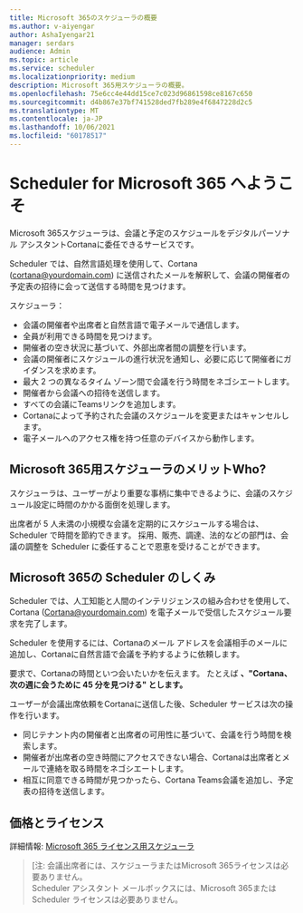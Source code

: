 ```yaml
---
title: Microsoft 365のスケジューラの概要
ms.author: v-aiyengar
author: AshaIyengar21
manager: serdars
audience: Admin
ms.topic: article
ms.service: scheduler
ms.localizationpriority: medium
description: Microsoft 365用スケジューラの概要。
ms.openlocfilehash: 75e6cc4e44dd15ce7c023d96861598ce8167c650
ms.sourcegitcommit: d4b867e37bf741528ded7fb289e4f6847228d2c5
ms.translationtype: MT
ms.contentlocale: ja-JP
ms.lasthandoff: 10/06/2021
ms.locfileid: "60178517"
---
```

# <a name="welcome-to-scheduler-for-microsoft-365"></a>Scheduler for Microsoft 365 へようこそ

Microsoft 365スケジューラは、会議と予定のスケジュールをデジタルパーソナル アシスタントCortanaに委任できるサービスです。 

Scheduler では、自然言語処理を使用して、Cortana (cortana@yourdomain.com) に送信されたメールを解釈して、会議の開催者の予定表の招待に会って送信する時間を見つけます。   

スケジューラ： 

- 会議の開催者や出席者と自然言語で電子メールで通信します。
- 全員が利用できる時間を見つけます。
- 開催者の空き状況に基づいて、外部出席者間の調整を行います。
- 会議の開催者にスケジュールの進行状況を通知し、必要に応じて開催者にガイダンスを求めます。
- 最大 2 つの異なるタイム ゾーン間で会議を行う時間をネゴシエートします。
- 開催者から会議への招待を送信します。
- すべての会議にTeamsリンクを追加します。
- Cortanaによって予約された会議のスケジュールを変更またはキャンセルします。
- 電子メールへのアクセス権を持つ任意のデバイスから動作します。

## <a name="who-can-benefit-from-scheduler-for-microsoft-365"></a>Microsoft 365用スケジューラのメリットWho?

スケジューラは、ユーザーがより重要な事柄に集中できるように、会議のスケジュール設定に時間のかかる面倒を処理します。 

出席者が 5 人未満の小規模な会議を定期的にスケジュールする場合は、Scheduler で時間を節約できます。  採用、販売、調達、法的などの部門は、会議の調整を Scheduler に委任することで恩恵を受けることができます。

## <a name="how-does-scheduler-for-microsoft-365-work"></a>Microsoft 365の Scheduler のしくみ

Scheduler では、人工知能と人間のインテリジェンスの組み合わせを使用して、Cortana (Cortana@yourdomain.com) を電子メールで受信したスケジュール要求を完了します。  

Scheduler を使用するには、Cortanaのメール アドレスを会議相手のメールに追加し、Cortanaに自然言語で会議を予約するように依頼します。 

要求で、Cortanaの時間といつ会いたいかを伝えます。 たとえば **、"Cortana、次の週に会うために 45 分を見つける" とします。**

ユーザーが会議出席依頼をCortanaに送信した後、Scheduler サービスは次の操作を行います。 

- 同じテナント内の開催者と出席者の可用性に基づいて、会議を行う時間を検索します。
- 開催者が出席者の空き時間にアクセスできない場合、Cortanaは出席者とメールで連絡を取る時間をネゴシエートします。 
- 相互に同意できる時間が見つかったら、Cortana Teams会議を追加し、予定表の招待を送信します。 

## <a name="pricing-and-licensing"></a>価格とライセンス

詳細情報: [Microsoft 365 ライセンス用スケジューラ](https://www.microsoft.com/microsoft-365/meeting-scheduler-pricing)

>[注: 会議出席者には、スケジューラまたはMicrosoft 365ライセンスは必要ありません。 <br>Scheduler アシスタント メールボックスには、Microsoft 365または Scheduler ライセンスは必要ありません。

